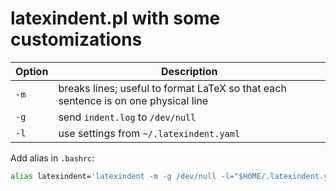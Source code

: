 # latexindent.pl with some customizations

| Option  | Description                                                                         |
|-------- |------------------------------------------------------------------------------------ |
| `-m`    | breaks lines; useful to format LaTeX so that each sentence is on one physical line  |
| `-g`    | send `indent.log` to `/dev/null`                                                      |
| `-l`    | use settings from `~/.latexindent.yaml`                                             |

Add alias in `.bashrc`:

```bash
alias latexindent='latexindent -m -g /dev/null -l="$HOME/.latexindent.yaml"'
```
